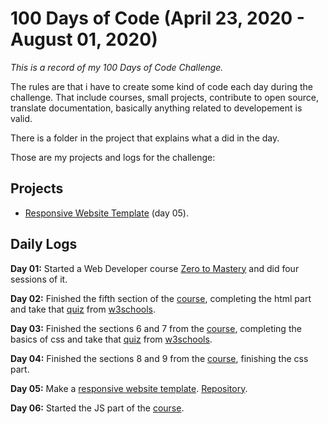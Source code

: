 # 100 Days of Code (April 23, 2020 - August 01, 2020)

*This is a record of my 100 Days of Code Challenge.*

The rules are that i have to create some kind of code each day during the challenge. That include courses, small projects, contribute to open source, translate documentation, basically anything related to developement is valid.

There is a folder in the project that explains what a did in the day.

Those are my projects and logs for the challenge:

## Projects 
* [Responsive Website Template](https://everton-araujo.github.io/responsive-html-template/) (day 05).

## Daily Logs
**Day 01:** Started a Web Developer course [Zero to Mastery](https://www.udemy.com/course/the-complete-web-developer-zero-to-mastery) and did four sessions of it.

**Day 02:** Finished the fifth section of the [course](https://www.udemy.com/course/the-complete-web-developer-zero-to-mastery), completing the html part and take that [quiz](https://www.w3schools.com/html/html_quiz.asp) from [w3schools](https://www.w3schools.com/). 

**Day 03:** Finished the sections 6 and 7 from the [course](https://www.udemy.com/course/the-complete-web-developer-zero-to-mastery), completing the basics of css and take that [quiz](https://www.w3schools.com/css/css_quiz.asp) from [w3schools](https://www.w3schools.com/).

**Day 04:** Finished the sections 8 and 9 from the [course](https://www.udemy.com/course/the-complete-web-developer-zero-to-mastery), finishing the css part.

**Day 05:**  Make a [responsive website template](https://everton-araujo.github.io/responsive-html-template/). [Repository](https://github.com/everton-araujo/responsive-html-template).

**Day 06:** Started the JS part of the [course](https://www.udemy.com/course/the-complete-web-developer-zero-to-mastery).